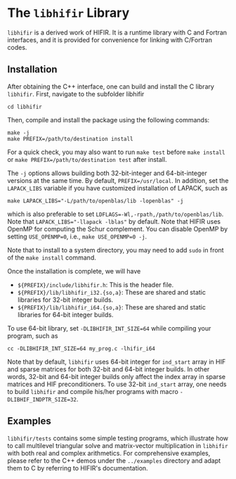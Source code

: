 # The `libhifir` Library #

`libhifir` is a derived work of HIFIR. It is a runtime library with C and Fortran interfaces, and it is provided for convenience for linking with C/Fortran codes.

## Installation ##

After obtaining the C++ interface, one can build and install the C library `libhifir`. First, navigate to the subfolder libhifir

```console
cd libhifir
```

Then, compile and install the package using the following commands:

```console
make -j
make PREFIX=/path/to/destination install
```

For a quick check, you may also want to run `make test` before `make install` or `make PREFIX=/path/to/destination test` after install.

The `-j` options allows building both 32-bit-integer
and 64-bit-integer versions at the same time. By default, `PREFIX=/usr/local`. In addition, set the `LAPACK_LIBS` variable if you have customized installation of LAPACK, such as

```console
make LAPACK_LIBS="-L/path/to/openblas/lib -lopenblas" -j
```

which is also preferable to set `LDFLAGS=-Wl,-rpath,/path/to/openblas/lib`. Note that `LAPACK_LIBS="-llapack -lblas"` by default.
Note that HIFIR uses OpenMP for computing the Schur complement. You can
disable OpenMP by setting `USE_OPENMP=0`, i.e., `make USE_OPENMP=0 -j`.

Note that to install to a system directory, you may need to add `sudo` in front of the `make install` command.

Once the installation is complete, we will have

- `${PREFIX}/include/libhifir.h`: This is the header file.
- `${PREFIX}/lib/libhifir_i32.{so,a}`: These are shared and static libraries for 32-bit integer builds.
- `${PREFIX}/lib/libhifir_i64.{so,a}`: These are shared and static libraries for 64-bit integer builds.

To use 64-bit library, set `-DLIBHIFIR_INT_SIZE=64` while compiling your program, such as

```console
cc -DLIBHIFIR_INT_SIZE=64 my_prog.c -lhifir_i64
```

Note that by default, `libhifir` uses 64-bit integer for `ind_start` array in HIF and sparse matrices for both 32-bit and 64-bit integer builds. In other words, 32-bit and 64-bit integer builds only affect the index array in sparse matrices and HIF preconditioners. To use 32-bit `ind_start` array, one needs to build `libhifir` and compile his/her programs with macro `-DLIBHIF_INDPTR_SIZE=32`.

## Examples ##

`libhifir/tests` contains some simple testing programs, which illustrate how to call multilevel triangular solve and matrix-vector multiplication in `libhifir` with both real and complex arithmetics. For comprehensive examples, please refer to the C++ demos under the `../examples` directory and adapt them to C by referring to HIFIR's documentation.

